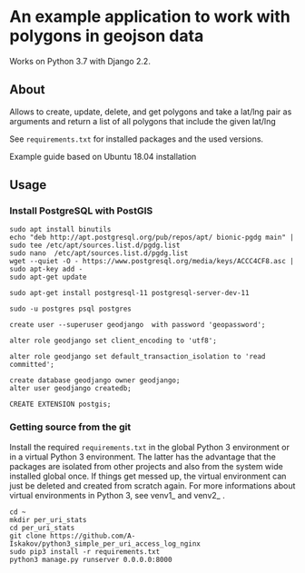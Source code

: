 
An example application to work with polygons in geojson data
===================================

Works on Python 3.7 with Django 2.2.

About
-----

Allows to create, update, delete, and get polygons
and take a lat/lng pair as arguments and return a list of all polygons that include the given lat/lng

See ``requirements.txt`` for installed packages and the used versions. 

Example guide based on Ubuntu 18.04 installation

Usage
-----



### Install PostgreSQL with PostGIS

    
    sudo apt install binutils
    echo "deb http://apt.postgresql.org/pub/repos/apt/ bionic-pgdg main" | sudo tee /etc/apt/sources.list.d/pgdg.list
    sudo nano  /etc/apt/sources.list.d/pgdg.list
    wget --quiet -O - https://www.postgresql.org/media/keys/ACCC4CF8.asc | sudo apt-key add -
    sudo apt-get update
    
    sudo apt-get install postgresql-11 postgresql-server-dev-11
    
    sudo -u postgres psql postgres
    
    create user --superuser geodjango  with password 'geopassword';
    
    alter role geodjango set client_encoding to 'utf8';
    
    alter role geodjango set default_transaction_isolation to 'read committed';
    
    create database geodjango owner geodjango;
    alter user geodjango createdb;
    
    CREATE EXTENSION postgis;


### Getting source from the git

Install the required ``requirements.txt`` in the global Python 3 
environment or in a virtual Python 3 environment. The latter has the advantage that 
the packages are isolated from other projects and also from the system wide 
installed global once. If things get messed up, the virtual environment can 
just be deleted and created from scratch again. For more informations about 
virtual environments in Python 3, see venv1_ and venv2_ .

    cd ~
    mkdir per_uri_stats
    cd per_uri_stats
    git clone https://github.com/A-Iskakov/python3_simple_per_uri_access_log_nginx
    sudo pip3 install -r requirements.txt
    python3 manage.py runserver 0.0.0.0:8000


